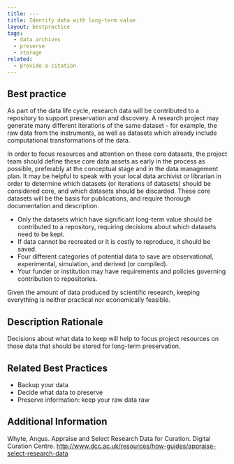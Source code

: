 ```yaml
---
title: ---
title: Identify data with long-term value
layout: bestpractice
tags:
  - data archives
  - preserve
  - storage
related:
  - provide-a-citation
---
```


## Best practice
As part of the data life cycle, research data will be contributed to a repository to support preservation and discovery. A research project may generate many different iterations of the same dataset - for example, the raw data from the instruments, as well as datasets which already include computational transformations of the data.

In order to focus resources and attention on these core datasets, the project team should define these core data assets as early in the process as possible, preferably at the conceptual stage and in the data management plan. It may be helpful to speak with your local data archivist or librarian in order to determine which datasets (or iterations of datasets) should be considered core, and which datasets should be discarded. These core datasets will be the basis for publications, and require thorough documentation and description.
- Only the datasets which have significant long-term value should be contributed to a repository, requiring decisions about which datasets need to be kept.
- If data cannot be recreated or it is costly to reproduce, it should be saved.
- Four different categories of potential data to save are observational, experimental, simulation, and derived (or compiled).
- Your funder or institution may have requirements and policies governing contribution to repositories. 

Given the amount of data produced by scientific research, keeping everything is neither practical nor economically feasible.

## Description Rationale

Decisions about what data to keep will help to focus project resources on those data that should be stored for long-term preservation.

## Related Best Practices
- Backup your data
- Decide what data to preserve
- Preserve information: keep your raw data raw

## Additional Information

Whyte, Angus. Appraise and Select Research Data for Curation. Digital Curation Centre. http://www.dcc.ac.uk/resources/how-guides/appraise-select-research-data
